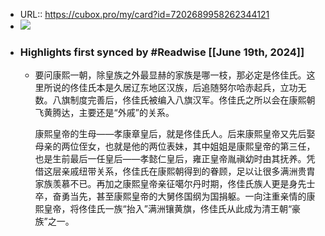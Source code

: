 - URL:: https://cubox.pro/my/card?id=7202689958262344121
- ![](https://image.cubox.pro/1718706681892/639994/image.png)
- ### Highlights first synced by #Readwise [[June 19th, 2024]]
    - 要问康熙一朝，除皇族之外最显赫的家族是哪一枝，那必定是佟佳氏。这里所说的佟佳氏本是久居辽东地区汉族，后追随努尔哈赤起兵，立功无数。八旗制度完善后，佟佳氏被编入八旗汉军。佟佳氏之所以会在康熙朝飞黄腾达，主要还是“外戚”的关系。
      
      康熙皇帝的生母——孝康章皇后，就是佟佳氏人。后来康熙皇帝又先后娶母亲的两位侄女，也就是他的两位表妹，其中姐姐是康熙皇帝的第三任，也是生前最后一任皇后——孝懿仁皇后，雍正皇帝胤禛幼时由其抚养。凭借这层亲戚纽带关系，佟佳氏在康熙朝得到的眷顾，足以让很多满洲贵胄家族羡慕不已。再加之康熙皇帝亲征噶尔丹时期，佟佳氏族人更是身先士卒，奋勇当先，甚至康熙皇帝的大舅佟国纲为国捐躯。一向注重亲情的康熙皇帝，将佟佳氏一族“抬入”满洲镶黄旗，佟佳氏从此成为清王朝“豪族”之一。
